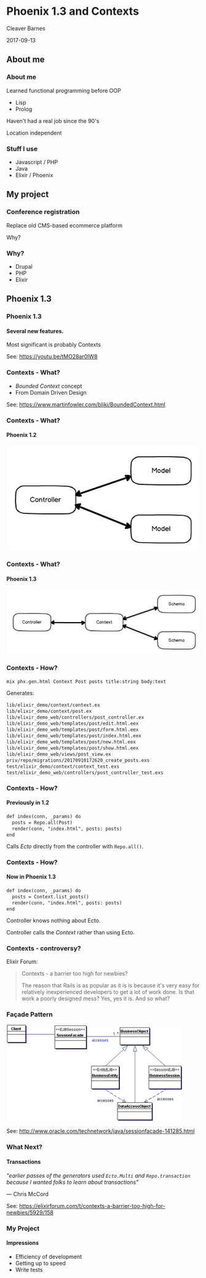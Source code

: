 # Phoenix 1.3 and Contexts

Cleaver Barnes

2017-09-13

## About me

### About me

Learned functional programming before OOP

 - Lisp
 - Prolog

Haven't had a real job since the 90's

Location independent

### Stuff I use

- Javascript / PHP
- Java
- Elixir / Phoenix

## My project

### Conference registration

Replace old CMS-based ecommerce platform

Why?

### Why?

- Drupal
- PHP
- Elixir

## Phoenix 1.3

### Phoenix 1.3

#### Several new features.

Most significant is probably Contexts

See: https://youtu.be/tMO28ar0lW8

### Contexts - What?

- *Bounded Context* concept
- From Domain Driven Design

See: https://www.martinfowler.com/bliki/BoundedContext.html

### Contexts - What?

#### Phoenix 1.2

![Controller-model relationship](./images/controller-model.png)

### Contexts - What?

#### Phoenix 1.3

![Controller-model relationship](./images/context-schema.png)

### Contexts - How?

    mix phx.gen.html Context Post posts title:string body:text

Generates:

    lib/elixir_demo/context/context.ex
    lib/elixir_demo/context/post.ex
    lib/elixir_demo_web/controllers/post_controller.ex
    lib/elixir_demo_web/templates/post/edit.html.eex
    lib/elixir_demo_web/templates/post/form.html.eex
    lib/elixir_demo_web/templates/post/index.html.eex
    lib/elixir_demo_web/templates/post/new.html.eex
    lib/elixir_demo_web/templates/post/show.html.eex
    lib/elixir_demo_web/views/post_view.ex
    priv/repo/migrations/20170910172620_create_posts.exs
    test/elixir_demo/context/context_test.exs
    test/elixir_demo_web/controllers/post_controller_test.exs

### Contexts - How?

#### Previously in 1.2

    def index(conn, _params) do
      posts = Repo.all(Post)
      render(conn, "index.html", posts: posts)
    end

Calls *Ecto* directly from the controller with `Repo.all()`.

### Contexts - How?

#### Now in Phoenix 1.3

    def index(conn, _params) do
      posts = Context.list_posts()
      render(conn, "index.html", posts: posts)
    end

Controller knows nothing about Ecto.

Controller calls the *Context* rather than using Ecto.

### Contexts - controversy?

Elixir Forum:

>Contexts - a barrier too high for newbies?
>
>The reason that Rails is as popular as it is is because it's very easy for relatively inexperienced developers to get a lot of work done. Is that work a poorly designed mess? Yes, yes it is. And so what?

### Façade Pattern

![Façade pattern](./images/facade-pattern.jpg)

See: http://www.oracle.com/technetwork/java/sessionfacade-141285.html

### What Next?

#### Transactions

*"earlier passes of the generators used `Ecto.Multi` and `Repo.transaction` because I wanted folks to learn about transactions"*

— Chris McCord

See: https://elixirforum.com/t/contexts-a-barrier-too-high-for-newbies/5929/158

### My Project

#### Impressions

- Efficiency of development
- Getting up to speed
- Write tests

